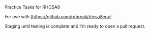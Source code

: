 Practice Tasks for RHCSA8

For use with [https://github.com/rdbreak/rhcsa8env]

Staging until testing is complete and I'm ready to open a pull request. 
